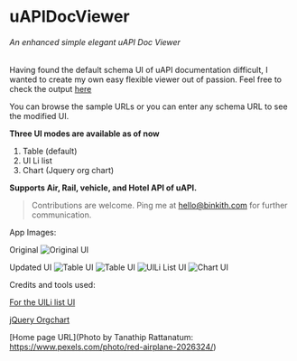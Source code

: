 # uAPIDocViewer

###### An enhanced simple elegant uAPI Doc Viewer
 
Having found the default schema UI of uAPI documentation difficult, I wanted to create my own easy flexible viewer out of passion. Feel free to check the output [here](http://apps.binkith.com/uAPIDocViewer/Home/Viewer)

You can browse the sample URLs or you can enter any schema URL to see the modified UI.

**Three UI modes are available as of now**

1. Table (default)
2. Ul Li list
3. Chart (Jquery org chart)

**Supports Air, Rail, vehicle, and Hotel API of uAPI.**

> Contributions are welcome. Ping me at hello@binkith.com for further communication.

App Images:

Original
![Original UI](http://apps.binkith.com/uAPIDocViewer/AppImages/original.png)

Updated UI
![Table UI](http://apps.binkith.com/uAPIDocViewer/AppImages/1.png)
![Table UI](http://apps.binkith.com/uAPIDocViewer/AppImages/2.png)
![UlLi List UI](http://apps.binkith.com/uAPIDocViewer/AppImages/3.png)
![Chart UI](http://apps.binkith.com/uAPIDocViewer/AppImages/4.png)

Credits and tools used:

[For the UlLi list UI](https://iamkate.com/code/tree-views/)

[jQuery Orgchart](https://github.com/dabeng/OrgChart)

[Home page URL](Photo by Tanathip Rattanatum: https://www.pexels.com/photo/red-airplane-2026324/)